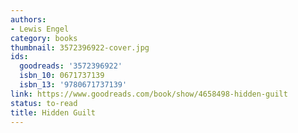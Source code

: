 ```yaml
---
authors:
- Lewis Engel
category: books
thumbnail: 3572396922-cover.jpg
ids:
  goodreads: '3572396922'
  isbn_10: 0671737139
  isbn_13: '9780671737139'
link: https://www.goodreads.com/book/show/4658498-hidden-guilt
status: to-read
title: Hidden Guilt
---
```

